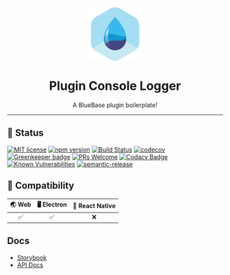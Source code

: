 <div align="center">
	<img width=125 height=125 src="assets/common/logo.png">
  <h1>
		Plugin Console Logger
	</h1>
  <p>A BlueBase plugin boilerplate!</p>
</div>

<hr />

## 🎊 Status

[![MIT license](https://img.shields.io/badge/license-MIT-brightgreen.svg)](http://opensource.org/licenses/MIT)
[![npm version](https://img.shields.io/npm/v/@bluebase/plugin-console-logger.svg?style=flat)](https://npmjs.org/package/@bluebase/plugin-console-logger "View this project on npm")
[![Build Status](https://travis-ci.com/BlueBaseJS/plugin-console-logger.svg?branch=master)](https://travis-ci.com/BlueBaseJS/plugin-console-logger)
[![codecov](https://codecov.io/gh/BlueBaseJS/plugin-console-logger/branch/master/graph/badge.svg)](https://codecov.io/gh/BlueBaseJS/plugin-console-logger)
[![Greenkeeper badge](https://badges.greenkeeper.io/BlueBaseJS/plugin-console-logger.svg)](https://greenkeeper.io/) [![PRs Welcome](https://img.shields.io/badge/PRs-welcome-brightgreen.svg)](https://github.com/BlueBaseJS/plugin-console-logger/blob/master/CONTRIBUTING.md)
[![Codacy Badge](https://api.codacy.com/project/badge/Grade/3c79162871414b6aa7c15d1a423adeca)](https://www.codacy.com/app/BlueBaseJS/plugin-console-logger?utm_source=github.com&amp;utm_medium=referral&amp;utm_content=BlueBaseJS/plugin-console-logger&amp;utm_campaign=Badge_Grade)
[![Known Vulnerabilities](https://snyk.io/test/github/BlueBaseJS/plugin-console-logger/badge.svg)](https://snyk.io/test/github/BlueBaseJS/plugin-console-logger)
[![semantic-release](https://img.shields.io/badge/%20%20%F0%9F%93%A6%F0%9F%9A%80-semantic--release-e10079.svg)](https://github.com/semantic-release/semantic-release)

## 🤝 Compatibility

| 🌏 Web | 🖥 Electron | 📱 React Native |
| :---: | :--------: | :------------: |
|✅|✅|❌|

## Docs

- [Storybook](https://BlueBaseJS.github.io/plugin-console-logger/storybook/)
- [API Docs](https://BlueBaseJS.github.io/plugin-console-logger/)